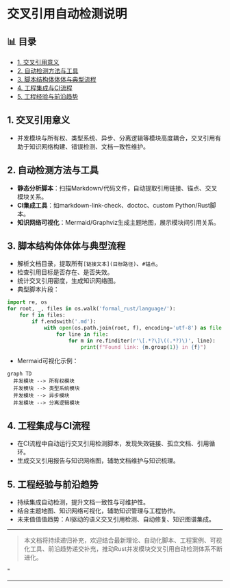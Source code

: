 ﻿# 交叉引用自动检测说明

## 📊 目录

- [1. 交叉引用意义](#1-交叉引用意义)
- [2. 自动检测方法与工具](#2-自动检测方法与工具)
- [3. 脚本结构体体体与典型流程](#3-脚本结构体体体与典型流程)
- [4. 工程集成与CI流程](#4-工程集成与ci流程)
- [5. 工程经验与前沿趋势](#5-工程经验与前沿趋势)

## 1. 交叉引用意义

- 并发模块与所有权、类型系统、异步、分离逻辑等模块高度耦合，交叉引用有助于知识网络构建、错误检测、文档一致性维护。

## 2. 自动检测方法与工具

- **静态分析脚本**：扫描Markdown/代码文件，自动提取引用链接、锚点、交叉模块关系。
- **CI集成工具**：如markdown-link-check、doctoc、custom Python/Rust脚本。
- **知识网络可视化**：Mermaid/Graphviz生成主题地图，展示模块间引用关系。

## 3. 脚本结构体体体与典型流程

- 解析文档目录，提取所有`[链接文本](目标路径)`、`#锚点`。
- 检查引用目标是否存在、是否失效。
- 统计交叉引用密度，生成知识网络图。
- 典型脚本片段：

```python
import re, os
for root, _, files in os.walk('formal_rust/language/'):
    for f in files:
        if f.endswith('.md'):
            with open(os.path.join(root, f), encoding='utf-8') as file:
                for line in file:
                    for m in re.finditer(r'\[.*?\]\((.*?)\)', line):
                        print(f"Found link: {m.group(1)} in {f}")
```

- Mermaid可视化示例：

```mermaid
graph TD
  并发模块 --> 所有权模块
  并发模块 --> 类型系统模块
  并发模块 --> 异步模块
  并发模块 --> 分离逻辑模块
```

## 4. 工程集成与CI流程

- 在CI流程中自动运行交叉引用检测脚本，发现失效链接、孤立文档、引用循环。
- 生成交叉引用报告与知识网络图，辅助文档维护与知识梳理。

## 5. 工程经验与前沿趋势

- 持续集成自动检测，提升文档一致性与可维护性。
- 结合主题地图、知识网络可视化，辅助知识管理与工程协作。
- 未来值值值趋势：AI驱动的语义交叉引用检测、自动修复、知识图谱集成。

---

> 本文档将持续递归补充，欢迎结合最新理论、自动化脚本、工程案例、可视化工具、前沿趋势递交补充，推动Rust并发模块交叉引用自动检测体系不断进化。

"

---
